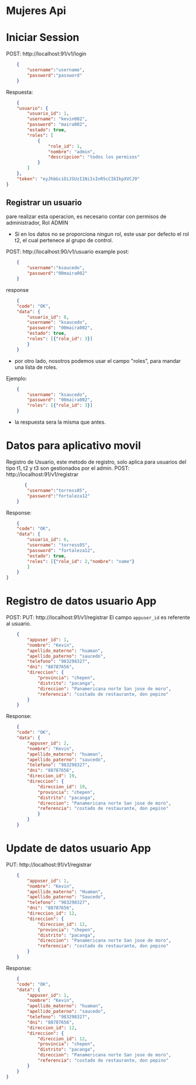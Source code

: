 # Mujeres Api

# Iniciar Session
POST:  http://localhost:91/v1/login
```json
    {
        "username":"username",
        "password":"password"
    }
```
Respuesta:
```json
    {
    "usuario": {
        "usuario_id": 1,
        "username": "kevin002",
        "password": "maira002",
        "estado": true,
        "roles": [
            {
                "role_id": 1,
                "nombre": "admin",
                "descripcion": "todos los permisos"
            }
        ]
    },
    "token": "eyJhbGciOiJSUzI1NiIsInR5cCI6IkpXVCJ9"
}
```

## Registrar un usuario
 pare realizar esta operacion, es necesario contar con permisos de administrador, Rol ADMIN
*   Si en los datos no se proporciona ningun rol, este usar por defecto el rol t2,
    el cual pertenece al grupo de control.

POST: http://localhost:90/v1/usuario
example post:
```json
    {
        "username":"ksaucedo",
        "password":"00maira002"
    }
```
response
```json
    {
    "code": "OK",
    "data": {
        "usuario_id": 8,
        "username": "ksaucedo",
        "password": "00maira002",
        "estado": true,
        "roles": [{"role_id": 3}]
        }
    }
```

* por otro lado, nosotros podemos usar el campo "roles", para mandar una lista de roles.

Ejemplo:
```json
    {    
        "username": "ksaucedo",
        "password": "00maira002",
        "roles": [{"role_id": 3}]        
    }    
```
- la respuesta sera la misma que antes.



# Datos para aplicativo movil

Registro de Usuario, este metodo de registro, solo aplica para usuarios del tipo t1, t2 y t3 son gestionados por el admin.
POST: http://localhost:91/v1/registrar

```json
       {
        "username":"torress05",
        "password":"fortaleza12"
    }
```
Response:
```json
    {
    "code": "OK",
    "data": {
        "usuario_id": 6,
        "username": "torress05",
        "password": "fortaleza12",
        "estado": true,
        "roles": [{"role_id": 2,"nombre": "name"}
        ]
    }
}
```
# Registro de datos usuario App
POST: PUT: http://localhost:91/v1/registrar
El campo `appuser_id` es referente al usuario.
```json
    {
        "appuser_id": 1,
        "nombre": "Kevin",
        "apellido_materno": "huaman",
        "apellido_paterno": "saucedo",
        "telefono": "983298327",
        "dni": "88787656",
        "direccion": {
            "provincia": "chepen",
            "distrito": "pacanga",
            "direccion": "Panamericana norte San jose de moro",
            "referencia": "costado de restaurante, don pepino"
        }
    }
```
Response:
```json
    {
    "code": "OK",
    "data": {
        "appuser_id": 2,
        "nombre": "Kevin",
        "apellido_materno": "huaman",
        "apellido_paterno": "saucedo",
        "telefono": "983298327",
        "dni": "88787656",
        "direccion_id": 19,
        "direccion": {
            "direccion_id": 19,
            "provincia": "chepen",
            "distrito": "pacanga",
            "direccion": "Panamericana norte San jose de moro",
            "referencia": "costado de restaurante, don pepino"
            }   
        }
    }
```

# Update de datos usuario App
PUT: http://localhost:91/v1/registrar

```json
    {
        "appuser_id": 1,
        "nombre": "Kevin",
        "apellido_materno": "Huaman",
        "apellido_paterno": "Saucedo",
        "telefono": "983298327",
        "dni": "88787656",
        "direccion_id": 12,
        "direccion": {
            "direccion_id": 12,
            "provincia": "chepen",
            "distrito": "pacanga",
            "direccion": "Panamericana norte San jose de moro",
            "referencia": "costado de restaurante, don pepino"
        }
    }
```
Response:
```json
    {
    "code": "OK",
    "data": {
        "appuser_id": 1,
        "nombre": "Kevin",
        "apellido_materno": "huaman",
        "apellido_paterno": "saucedo",
        "telefono": "983298327",
        "dni": "88787656",
        "direccion_id": 12,
        "direccion": {
            "direccion_id": 12,
            "provincia": "chepen",
            "distrito": "pacanga",
            "direccion": "Panamericana norte San jose de moro",
            "referencia": "costado de restaurante, don pepino"
        }
    }
}
```
